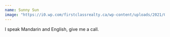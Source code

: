 ```yaml
---
name: Sunny Sun
image: "https://i0.wp.com/firstclassrealty.ca/wp-content/uploads/2021/08/Agents_A-K_Sunny-Sun.png?w=500&ssl=1"
---
```


I speak Mandarin and English, give me a call.
